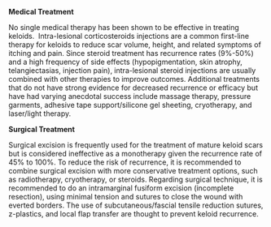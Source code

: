 **Medical Treatment**

No single medical therapy has been shown to be effective in treating keloids.  Intra-lesional corticosteroids injections are a common first-line therapy for keloids to reduce scar volume, height, and related symptoms of itching and pain. Since steroid treatment has recurrence rates (9%-50%) and a high frequency of side effects (hypopigmentation, skin atrophy, telangiectasias, injection pain), intra-lesional steroid injections are usually combined with other therapies to improve outcomes. Additional treatments that do not have strong evidence for decreased recurrence or efficacy but have had varying anecdotal success include massage therapy, pressure garments, adhesive tape support/silicone gel sheeting, cryotherapy, and laser/light therapy.

**Surgical Treatment**

Surgical excision is frequently used for the treatment of mature keloid scars but is considered ineffective as a monotherapy given the recurrence rate of 45% to 100%. To reduce the risk of recurrence, it is recommended to combine surgical excision with more conservative treatment options, such as radiotherapy, cryotherapy, or steroids. Regarding surgical technique, it is recommended to do an intramarginal fusiform excision (incomplete resection), using minimal tension and sutures to close the wound with everted borders. The use of subcutaneous/fascial tensile reduction sutures, z-plastics, and local flap transfer are thought to prevent keloid recurrence.